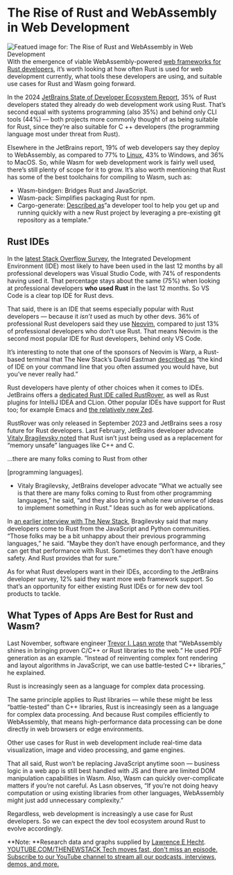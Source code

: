 # The Rise of Rust and WebAssembly in Web Development
![Featued image for: The Rise of Rust and WebAssembly in Web Development](https://cdn.thenewstack.io/media/2025/01/1f6026cd-getty-images-hqcjql0xgys-unsplashb-1024x576.jpg)
With the emergence of viable WebAssembly-powered [web frameworks for Rust developers](https://thenewstack.io/want-a-web-framework-for-rust-not-javascript-try-leptos/), it’s worth looking at how often Rust is used for web development currently, what tools these developers are using, and suitable use cases for Rust and Wasm going forward.

In the 2024 [JetBrains State of Developer Ecosystem Report](https://www.jetbrains.com/lp/devecosystem-2024/), 35% of Rust developers stated they already do web development work using Rust. That’s second equal with systems programming (also 35%) and behind only CLI tools (44%) — both projects more commonly thought of as being suitable for Rust, since they’re also suitable for C ++ developers (the programming language most under threat from Rust).

Elsewhere in the JetBrains report, 19% of web developers say they deploy to WebAssembly, as compared to 77% to [Linux](https://thenewstack.io/introduction-to-linux-operating-system), 43% to Windows, and 36% to MacOS. So, while Wasm for web development work is fairly well used, there’s still plenty of scope for it to grow. It’s also worth mentioning that Rust has some of the best toolchains for compiling to Wasm, such as:

- Wasm-bindgen: Bridges Rust and JavaScript.
- Wasm-pack: Simplifies packaging Rust for npm.
- Cargo-generate:
[Described as](https://crates.io/crates/cargo-generate)“a developer tool to help you get up and running quickly with a new Rust project by leveraging a pre-existing git repository as a template.”
## Rust IDEs
In the [latest Stack Overflow Survey](https://survey.stackoverflow.co/2024/technology#most-popular-technologies-new-collab-tools-prof), the Integrated Development Environment (IDE) most likely to have been used in the last 12 months by all professional developers was Visual Studio Code, with 74% of respondents having used it. That percentage stays about the same (75%) when looking at professional developers **who used Rust** in the last 12 months. So VS Code is a clear top IDE for Rust devs.

That said, there is an IDE that seems especially popular with Rust developers — because it *isn’t* used as much by other devs. 36% of professional Rust developers said they use [Neovim](https://neovim.io/), compared to just 13% of professional developers who don’t use Rust. That means Neovim is the second most popular IDE for Rust developers, behind only VS Code.

It’s interesting to note that one of the sponsors of Neovim is Warp, a Rust-based terminal that The New Stack’s David Eastman [described as](https://thenewstack.io/a-review-of-warp-another-rust-based-terminal/) “the kind of IDE on your command line that you often assumed you would have, but you’ve never really had.”

Rust developers have plenty of other choices when it comes to IDEs. JetBrains offers a [dedicated Rust IDE called RustRover](https://thenewstack.io/the-rust-community-matures-with-jetbrains-rustrover-ide/), as well as Rust plugins for IntelliJ IDEA and CLion. Other popular IDEs have support for Rust too; for example Emacs and [the relatively new Zed](https://thenewstack.io/zed-a-new-multiplayer-code-editor-from-the-creators-of-atom/).

RustRover was only released in September 2023 and JetBrains sees a rosy future for Rust developers. Last February, JetBrains developer advocate [Vitaly Bragilevsky noted](https://mainmatter.com/blog/2024/02/29/launching-rustrover/) that Rust isn’t just being used as a replacement for “memory unsafe” languages like C++ and C.

...there are many folks coming to Rust from other

[programming languages].
- Vitaly Bragilevsky, JetBrains developer advocate
“What we actually see is that there are many folks coming to Rust from other programming languages,” he said, “and they also bring a whole new universe of ideas to implement something in Rust.” Ideas such as for web applications.

In [an earlier interview with The New Stack](https://thenewstack.io/dedicated-ide-for-rust-released-by-jetbrains/), Bragilevsky said that many developers come to Rust from the JavaScript and Python communities. “Those folks may be a bit unhappy about their previous programming languages,” he said. “Maybe they don’t have enough performance, and they can get that performance with Rust. Sometimes they don’t have enough safety. And Rust provides that for sure.”

As for what Rust developers want in their IDEs, according to the JetBrains developer survey, 12% said they want more web framework support. So that’s an opportunity for either existing Rust IDEs or for new dev tool products to tackle.

## What Types of Apps Are Best for Rust and Wasm?
Last November, software engineer [Trevor I. Lasn wrote](https://www.trevorlasn.com/blog/webassembly-when-and-when-not-to-use-it) that “WebAssembly shines in bringing proven C/C++ or Rust libraries to the web.” He used PDF generation as an example. “Instead of reinventing complex font rendering and layout algorithms in JavaScript, we can use battle-tested C++ libraries,” he explained.

Rust is increasingly seen as a language for complex data processing.

The same principle applies to Rust libraries — while these might be less “battle-tested” than C++ libraries, Rust is increasingly seen as a language for complex data processing. And because Rust compiles efficiently to WebAssembly, that means high-performance data processing can be done directly in web browsers or edge environments.

Other use cases for Rust in web development include real-time data visualization, image and video processing, and game engines.

That all said, Rust won’t be replacing JavaScript anytime soon — business logic in a web app is still best handled with JS and there are limited DOM manipulation capabilities in Wasm. Also, Wasm can quickly over-complicate matters if you’re not careful. As Lasn observes, “If you’re not doing heavy computation or using existing libraries from other languages, WebAssembly might just add unnecessary complexity.”

Regardless, web development is increasingly a use case for Rust developers. So we can expect the dev tool ecosystem around Rust to evolve accordingly.

**Note: **Research data and graphs supplied by [Lawrence E Hecht](https://thenewstack.io/author/lawrence-hecht/).
[
YOUTUBE.COM/THENEWSTACK
Tech moves fast, don't miss an episode. Subscribe to our YouTube
channel to stream all our podcasts, interviews, demos, and more.
](https://youtube.com/thenewstack?sub_confirmation=1)